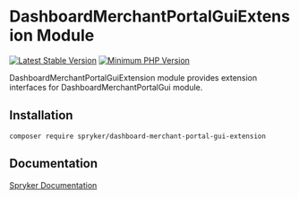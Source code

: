 # DashboardMerchantPortalGuiExtension Module
[![Latest Stable Version](https://poser.pugx.org/spryker/dashboard-merchant-portal-gui-extension/v/stable.svg)](https://packagist.org/packages/spryker/dashboard-merchant-portal-gui-extension)
[![Minimum PHP Version](https://img.shields.io/badge/php-%3E%3D%207.3-8892BF.svg)](https://php.net/)

DashboardMerchantPortalGuiExtension module provides extension interfaces for DashboardMerchantPortalGui module.

## Installation

```
composer require spryker/dashboard-merchant-portal-gui-extension
```

## Documentation

[Spryker Documentation](https://documentation.spryker.com/module_guide/overview.htm)

